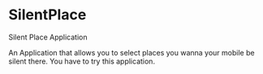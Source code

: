 # SilentPlace
Silent Place Application

An Application that allows you to select places you wanna your mobile be silent there.
You have to try this application.


